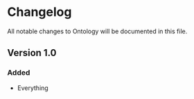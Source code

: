 # Changelog

All notable changes to Ontology will be documented in this file.

## Version 1.0

### Added
- Everything
